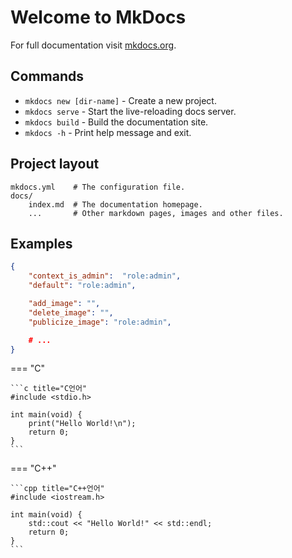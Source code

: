 # Welcome to MkDocs

For full documentation visit [mkdocs.org](https://www.mkdocs.org).

## Commands

* `mkdocs new [dir-name]` - Create a new project.
* `mkdocs serve` - Start the live-reloading docs server.
* `mkdocs build` - Build the documentation site.
* `mkdocs -h` - Print help message and exit.

## Project layout

    mkdocs.yml    # The configuration file.
    docs/
        index.md  # The documentation homepage.
        ...       # Other markdown pages, images and other files.

## Examples

```json linenums="1"
{
    "context_is_admin":  "role:admin",
    "default": "role:admin",

    "add_image": "",
    "delete_image": "",
    "publicize_image": "role:admin",

	# ...
}
```


=== "C"

    ```c title="C언어"
    #include <stdio.h>

    int main(void) {
        print("Hello World!\n");
        return 0;
    }
    ```

=== "C++"

    ```cpp title="C++언어"
    #include <iostream.h>

    int main(void) {
        std::cout << "Hello World!" << std::endl;
        return 0;
    }
    ```
